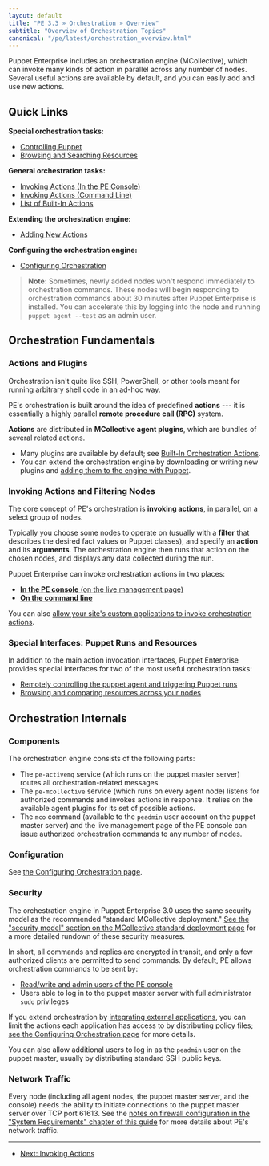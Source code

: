 ```yaml
---
layout: default
title: "PE 3.3 » Orchestration » Overview"
subtitle: "Overview of Orchestration Topics"
canonical: "/pe/latest/orchestration_overview.html"
---
```



Puppet Enterprise includes an orchestration engine (MCollective), which can invoke many kinds of action in parallel across any number of nodes. Several useful actions are available by default, and you can easily add and use new actions.

Quick Links
-----

**Special orchestration tasks:**

- [Controlling Puppet](./orchestration_puppet.html)
- [Browsing and Searching Resources](./orchestration_resources.html)

**General orchestration tasks:**

- [Invoking Actions (In the PE Console)](./console_navigating_live_mgmt.html)
- [Invoking Actions (Command Line)](./orchestration_invoke_cli.html)
- [List of Built-In Actions](./orchestration_actions.html)

**Extending the orchestration engine:**

- [Adding New Actions](./orchestration_adding_actions.html)

**Configuring the orchestration engine:**

- [Configuring Orchestration](./orchestration_config.html)


> **Note:** Sometimes, newly added nodes won't respond immediately to orchestration commands. These nodes will begin responding to orchestration commands about 30 minutes after Puppet Enterprise is installed. You can accelerate this by logging into the node and running `puppet agent --test` as an admin user.

Orchestration Fundamentals
-----

### Actions and Plugins

Orchestration isn't quite like SSH, PowerShell, or other tools meant for running arbitrary shell code in an ad-hoc way.

PE's orchestration is built around the idea of predefined **actions** --- it is essentially a highly parallel **remote procedure call (RPC)** system.

**Actions** are distributed in **MCollective agent plugins**, which are bundles of several related actions.

* Many plugins are available by default; see [Built-In Orchestration Actions](./orchestration_actions.html).
* You can extend the orchestration engine by downloading or writing new plugins and [adding them to the engine with Puppet](./orchestration_adding_actions.html).

### Invoking Actions and Filtering Nodes

The core concept of PE's orchestration is **invoking actions**, in parallel, on a select group of nodes.

Typically you choose some nodes to operate on (usually with a **filter** that describes the desired fact values or Puppet classes), and specify an **action** and its **arguments**. The orchestration engine then runs that action on the chosen nodes, and displays any data collected during the run.

Puppet Enterprise can invoke orchestration actions in two places:

* [**In the PE console** (on the live management page)](./console_navigating_live_mgmt.html)
* [**On the command line**](./orchestration_invoke_cli.html)

You can also [allow your site's custom applications to invoke orchestration actions][integrate].

[integrate]: ./orchestration_integrating.html

### Special Interfaces: Puppet Runs and Resources

In addition to the main action invocation interfaces, Puppet Enterprise provides special interfaces for two of the most useful orchestration tasks:

* [Remotely controlling the puppet agent and triggering Puppet runs](./orchestration_puppet.html)
* [Browsing and comparing resources across your nodes](./orchestration_resources.html)


Orchestration Internals
-----

### Components

The orchestration engine consists of the following parts:

- The `pe-activemq` service (which runs on the puppet master server) routes all orchestration-related messages.
- The `pe-mcollective` service (which runs on every agent node) listens for authorized commands and invokes actions in response. It relies on the available agent plugins for its set of possible actions.
- The `mco` command (available to the `peadmin` user account on the puppet master server) and the live management page of the PE console can issue authorized orchestration commands to any number of nodes.

### Configuration

See [the Configuring Orchestration page][config].

[config]: ./orchestration_config.html

### Security

The orchestration engine in Puppet Enterprise 3.0 uses the same security model as the recommended "standard MCollective deployment." [See the "security model" section on the MCollective standard deployment page](/mcollective/deploy/standard.html#security-model) for a more detailed rundown of these security measures.

In short, all commands and replies are encrypted in transit, and only a few authorized clients are permitted to send commands. By default, PE allows orchestration commands to be sent by:

- [Read/write and admin users of the PE console](./console_auth.html#user-access-and-privileges)
- Users able to log in to the puppet master server with full administrator `sudo` privileges

If you extend orchestration by [integrating external applications][integrate], you can limit the actions each application has access to by distributing policy files; [see the Configuring Orchestration page][config] for more details.

You can also allow additional users to log in as the `peadmin` user on the puppet master, usually by distributing standard SSH public keys.

### Network Traffic

Every node (including all agent nodes, the puppet master server, and the console) needs the ability to initiate connections to the puppet master server over TCP port 61613. See the [notes on firewall configuration in the "System Requirements" chapter of this guide](./install_system_requirements.html#firewall-configuration) for more details about PE's network traffic.


* * *

- [Next: Invoking Actions](./orchestration_invoke_cli.html)